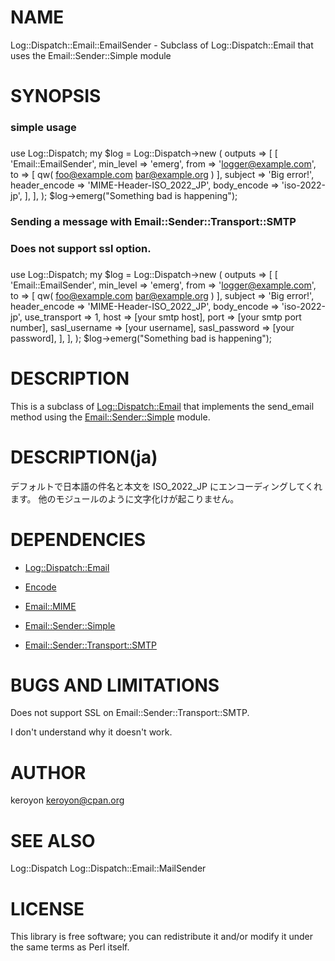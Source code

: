 # NAME

Log::Dispatch::Email::EmailSender - Subclass of Log::Dispatch::Email that uses the Email::Sender::Simple module

# SYNOPSIS

  ###
  ### simple usage
  ###
  use Log::Dispatch;
  my $log =
      Log::Dispatch->new
          ( outputs =>
                [ [ 'Email::EmailSender',
                    min_level     => 'emerg',
                    from          => 'logger@example.com',
                    to            => [ qw( foo@example.com bar@example.org ) ],
                    subject       => 'Big error!',
                    header_encode => 'MIME-Header-ISO_2022_JP',
                    body_encode   => 'iso-2022-jp', ],
                ],
          );
  $log->emerg("Something bad is happening");

  ###
  ### Sending a message with Email::Sender::Transport::SMTP
  ### Does not support ssl option.
  ###
  use Log::Dispatch;
  my $log =
      Log::Dispatch->new
          ( outputs =>
                [ [ 'Email::EmailSender',
                    min_level     => 'emerg',
                    from          => 'logger@example.com',
                    to            => [ qw( foo@example.com bar@example.org ) ],
                    subject       => 'Big error!',
                    header_encode => 'MIME-Header-ISO_2022_JP',
                    body_encode   => 'iso-2022-jp',
                    use_transport => 1,
                    host          => [your smtp host],
                    port          => [your smtp port number],
                    sasl_username => [your username],
                    sasl_password => [your password], ],
                ],
          );
  $log->emerg("Something bad is happening");

# DESCRIPTION

This is a subclass of [Log::Dispatch::Email](http://search.cpan.org/perldoc?Log::Dispatch::Email) that implements the
send_email method using the [Email::Sender::Simple](http://search.cpan.org/perldoc?Email::Sender::Simple) module.

# DESCRIPTION(ja)

デフォルトで日本語の件名と本文を ISO_2022_JP にエンコーディングしてくれます。
他のモジュールのように文字化けが起こりません。

# DEPENDENCIES

- [Log::Dispatch::Email](http://search.cpan.org/perldoc?Log::Dispatch::Email)

- [Encode](http://search.cpan.org/perldoc?Encode)

- [Email::MIME](http://search.cpan.org/perldoc?Email::MIME)

- [Email::Sender::Simple](http://search.cpan.org/perldoc?Email::Sender::Simple)

- [Email::Sender::Transport::SMTP](http://search.cpan.org/perldoc?Email::Sender::Transport::SMTP)



# BUGS AND LIMITATIONS

Does not support SSL on Email::Sender::Transport::SMTP.

I don't understand why it doesn't work.

# AUTHOR

keroyon <keroyon@cpan.org>

# SEE ALSO

Log::Dispatch
Log::Dispatch::Email::MailSender

# LICENSE

This library is free software; you can redistribute it and/or modify
it under the same terms as Perl itself.